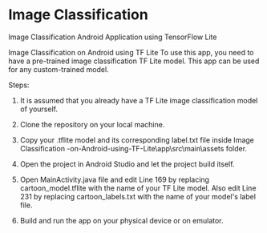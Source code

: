 # Image Classification
Image Classification Android Application using TensorFlow Lite

Image Classification on Android using TF Lite
To use this app, you need to have a pre-trained image classification TF Lite model. This app can be used for any custom-trained model.

Steps:
1. It is assumed that you already have a TF Lite image classification model of yourself.

2. Clone the repository on your local machine.

3. Copy your .tflite model and its corresponding label.txt file inside Image Classification -on-Android-using-TF-Lite\app\src\main\assets folder.

4. Open the project in Android Studio and let the project build itself.

5. Open MainActivity.java file and edit Line 169 by replacing cartoon_model.tflite with the name of your TF Lite model. Also edit Line 231 by replacing cartoon_labels.txt with the name of your model's label file.

6. Build and run the app on your physical device or on emulator.
